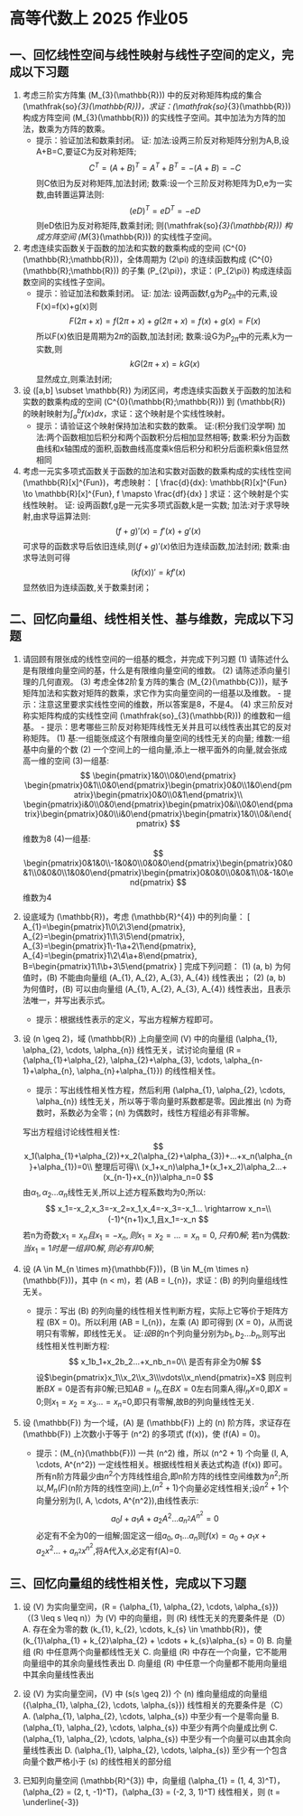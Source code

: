 # 高等代数上 2025 作业05
## 一、回忆线性空间与线性映射与线性子空间的定义，完成以下习题
1. 考虑三阶实方阵集 \(M_{3}(\mathbb{R})\) 中的反对称矩阵构成的集合 \(\mathfrak{so}_{3}(\mathbb{R})\)，求证：\(\mathfrak{so}_{3}(\mathbb{R})\) 构成方阵空间 \(M_{3}(\mathbb{R})\) 的实线性子空间。其中加法为方阵的加法，数乘为方阵的数乘。
    - 提示：验证加法和数乘封闭。
证:
加法:设两三阶反对称矩阵分别为A,B,设A+B=C,要证C为反对称矩阵;
$$
 C^T=(A+B)^T=A^T+B^T=-(A+B)=-C
$$
则C依旧为反对称矩阵,加法封闭;
数乘:设一个三阶反对称矩阵为D,e为一实数,由转置运算法则:
$$
(eD)^T=eD^T=-eD
$$
则eD依旧为反对称矩阵,数乘封闭;
则\(\mathfrak{so}_{3}(\mathbb{R})\) 构成方阵空间 \(M_{3}(\mathbb{R})\) 的实线性子空间。
2. 考虑连续实函数关于函数的加法和实数的数乘构成的空间 \(C^{0}(\mathbb{R};\mathbb{R})\)，全体周期为 \(2\pi\) 的连续函数构成 \(C^{0}(\mathbb{R};\mathbb{R})\) 的子集 \(P_{2\pi}\)，求证：\(P_{2\pi}\) 构成连续函数空间的实线性子空间。
    - 提示：验证加法和数乘封闭。
    证:
    加法:
设两函数f,g为$P_{2\pi}$中的元素,设F(x)=f(x)+g(x)则
$$
F(2\pi+x)=f(2\pi+x)+g(2\pi+x)=f(x)+g(x)=F(x)
$$
所以F(x)依旧是周期为$2\pi$的函数,加法封闭;
数乘:设G为$P_{2\pi}$中的元素,k为一实数,则
$$
kG(2\pi+x)=kG(x)
$$
显然成立,则乘法封闭;
3. 设 \([a,b] \subset \mathbb{R}\) 为闭区间，考虑连续实函数关于函数的加法和实数的数乘构成的空间 \(C^{0}(\mathbb{R};\mathbb{R})\) 到 \(\mathbb{R}\) 的映射映射为$\int_{a}^{b} f(x) dx$，求证：这个映射是个实线性映射。
    - 提示：请验证这个映射保持加法和实数的数乘。
证:(积分我们没学啊)
加法:两个函数相加后积分和两个函数积分后相加显然相等;
数乘:积分为函数曲线和x轴围成的面积,函数曲线高度乘k倍后积分和积分后面积乘k倍显然相同
4. 考虑一元实多项式函数关于函数的加法和实数对函数的数乘构成的实线性空间 \(\mathbb{R}[x]^{Fun}\)，考虑映射：
\[
\frac{d}{dx}: \mathbb{R}[x]^{Fun} \to \mathbb{R}[x]^{Fun}, f \mapsto \frac{df}{dx}
\]
求证：这个映射是个实线性映射。
证:
设两函数f,g是一元实多项式函数,k是一实数;
加法:对于求导映射,由求导运算法则:
$$
(f+g)'(x)=f'(x)+g'(x)
$$
可求导的函数求导后依旧连续,则$(f+g)'(x)$依旧为连续函数,加法封闭;
数乘:由求导法则可得
$$
(kf(x))'=kf'(x)
$$
显然依旧为连续函数,关于数乘封闭；

## 二、回忆向量组、线性相关性、基与维数，完成以下习题
1. 请回顾有限张成的线性空间的一组基的概念，并完成下列习题
    (1) 请陈述什么是有限维向量空间的基，什么是有限维向量空间的维数。
    (2) 请陈述添向量引理的几何直观。
    (3) 考虑全体2阶复方阵的集合 \(M_{2}(\mathbb{C})\)，赋予矩阵加法和实数对矩阵的数乘，求它作为实向量空间的一组基以及维数。
        - 提示：注意这里要求实线性空间的维数，所以答案是8，不是4。
    (4) 求三阶反对称实矩阵构成的实线性空间 \(\mathfrak{so}_{3}(\mathbb{R})\) 的维数和一组基。
        - 提示：思考哪些三阶反对称矩阵线性无关并且可以线性表出其它的反对称矩阵。
(1)
基:一组能张成这个有限维向量空间的线性无关的向量;
维数:一组基中向量的个数
(2)
一个空间上的一组向量,添上一根平面外的向量,就会张成高一维的空间
(3)一组基:
$$
\begin{pmatrix}1&0\\0&0\end{pmatrix} \begin{pmatrix}0&1\\0&0\end{pmatrix}\begin{pmatrix}0&0\\1&0\end{pmatrix}\begin{pmatrix}0&0\\0&1\end{pmatrix}\\
\begin{pmatrix}i&0\\0&0\end{pmatrix}\begin{pmatrix}0&i\\0&0\end{pmatrix}\begin{pmatrix}0&0\\i&0\end{pmatrix}\begin{pmatrix}1&0\\0&i\end{pmatrix}
$$
维数为8
(4)一组基:
$$
\begin{pmatrix}0&1&0\\-1&0&0\\0&0&0\end{pmatrix}\begin{pmatrix}0&0&1\\0&0&0\\1&0&0\end{pmatrix}\begin{pmatrix}0&0&0\\0&0&1\\0&-1&0\end{pmatrix}
$$
维数为4
2. 设底域为 \(\mathbb{R}\)，考虑 \(\mathbb{R}^{4}\) 中的列向量：
\[
A_{1}=\begin{pmatrix}1\\0\\2\\3\end{pmatrix}, A_{2}=\begin{pmatrix}1\\1\\3\\5\end{pmatrix}, A_{3}=\begin{pmatrix}1\\-1\\a+2\\1\end{pmatrix}, A_{4}=\begin{pmatrix}1\\2\\4\\a+8\end{pmatrix}, B=\begin{pmatrix}1\\1\\b+3\\5\end{pmatrix}
\]
完成下列问题：
    (1) \(a, b\) 为何值时，\(B\) 不能由向量组 \(A_{1}, A_{2}, A_{3}, A_{4}\) 线性表出；
    (2) \(a, b\) 为何值时，\(B\) 可以由向量组 \(A_{1}, A_{2}, A_{3}, A_{4}\) 线性表出，且表示法唯一，并写出表示式。
    - 提示：根据线性表示的定义，写出方程解方程即可。

3. 设 \(n \geq 2\)，域 \(\mathbb{R}\) 上向量空间 \(V\) 中的向量组 \(\alpha_{1}, \alpha_{2}, \cdots, \alpha_{n}\) 线性无关，试讨论向量组 \(R = \{\alpha_{1}+\alpha_{2}, \alpha_{2}+\alpha_{3}, \cdots, \alpha_{n-1}+\alpha_{n}, \alpha_{n}+\alpha_{1}\}\) 的线性相关性。
    - 提示：写出线性相关性方程，然后利用 \(\alpha_{1}, \alpha_{2}, \cdots, \alpha_{n}\) 线性无关，所以等于零向量时系数都是零。因此推出 \(n\) 为奇数时，系数必为全零；\(n\) 为偶数时，线性方程组必有非零解。


    写出方程组讨论线性相关性:
    $$
    x_1(\alpha_{1}+\alpha_{2})+x_2(\alpha_{2}+\alpha_{3})+...+x_n(\alpha_{n}+\alpha_{1})=0\\
    整理后可得\\
    (x_1+x_n)\alpha_1+(x_1+x_2)\alpha_2...+(x_{n-1}+x_{n})\alpha_n=0
    $$
由$\alpha_1,\alpha_2...\alpha_n$线性无关,所以上述方程系数均为0;所以:
$$
x_1=-x_2,x_3=-x_2=x_1,x_4=-x_3=-x_1... \rightarrow x_n=\\(-1)^{n+1}x_1,且x_1=-x_n
$$
若n为奇数;$x_1=x_n且x_1=-x_n,则x_1=x_2=...=x_n=0,只有0解;$
若n为偶数:$当x_1=1时是一组非0解,则必有非0解;$
4. 设 \(A \in M_{n \times m}(\mathbb{F})\)，\(B \in M_{m \times n}(\mathbb{F})\)，其中 \(n < m\)，若 \(AB = I_{n}\)，求证：\(B\) 的列向量组线性无关。
    - 提示：写出 \(B\) 的列向量的线性相关性判断方程，实际上它等价于矩阵方程 \(BX = 0\)。所以利用 \(AB = I_{n}\)，左乘 \(A\) 即可得到 \(X = 0\)，从而说明只有零解，即线性无关。
    证:$设B$的n个列向量分别为$b_1,b_2...b_n$,则写出线性相关性判断方程:
$$
x_1b_1+x_2b_2...+x_nb_n=0\\
是否有非全为0解
$$
设$\begin{pmatrix}x_1\\x_2\\x_3\\\vdots\\x_n\end{pmatrix}=X$
则应判断$BX=0$是否有非0解;已知$AB = I_{n}$,在$BX=0$左右同乘A,得$I_{n}X$=0,即$X=0$;则$x_1=x_2=x_3...=x_n$=0,即只有零解,故B的列向量线性无关.
5. 设 \(\mathbb{F}\) 为一个域，\(A\) 是 \(\mathbb{F}\) 上的 \(n\) 阶方阵，求证存在 \(\mathbb{F}\) 上次数小于等于 \(n^2\) 的多项式 \(f(x)\)，使 \(f(A) = 0\)。
    - 提示：\(M_{n}(\mathbb{F})\) 一共 \(n^2\) 维，所以 \(n^2 + 1\) 个向量 \(I, A, \cdots, A^{n^2}\) 一定线性相关。根据线性相关表达式构造 \(f(x)\) 即可。
所有n阶方阵最少由$n^2$个方阵线性组合,即n阶方阵的线性空间维数为$n^2$;所以,$M_n(F)$(n阶方阵的线性空间)上,$(n^2+1)$个向量必定线性相关;设$n^2+1$个向量分别为\(I, A, \cdots, A^{n^2}\),由线性表示:
$$
a_0I+a_1A+a_2A^{2}...a_{n^2}A^{n^2}=0
$$
必定有不全为0的一组解;固定这一组$a_0,a_1...a_n$则$f(x)=a_0+a_1x+a_2x^2...+a_{n^2}x^{n^2}$,将A代入x,必定有f(A)=0.

## 三、回忆向量组的线性相关性，完成以下习题
1. 设 \(V\) 为实向量空间，\(R = \{\alpha_{1}, \alpha_{2}, \cdots, \alpha_{s}\}\)（\(3 \leq s \leq n\)）为 \(V\) 中的向量组，则 \(R\) 线性无关的充要条件是（D）
    A. 存在全为零的数 \(k_{1}, k_{2}, \cdots, k_{s} \in \mathbb{R}\)，使 \(k_{1}\alpha_{1} + k_{2}\alpha_{2} + \cdots + k_{s}\alpha_{s} = 0\)
    B. 向量组 \(R\) 中任意两个向量都线性无关
    C. 向量组 \(R\) 中存在一个向量，它不能用向量组中的其余向量线性表出
    D. 向量组 \(R\) 中任意一个向量都不能用向量组中其余向量线性表出

2. 设 \(V\) 为实向量空间，\(V\) 中 \(s(s \geq 2)\) 个 \(n\) 维向量组成的向量组 \(\{\alpha_{1}, \alpha_{2}, \cdots, \alpha_{s}\}\) 线性相关的充要条件是（C）
    A. \(\alpha_{1}, \alpha_{2}, \cdots, \alpha_{s}\) 中至少有一个是零向量
    B. \(\alpha_{1}, \alpha_{2}, \cdots, \alpha_{s}\) 中至少有两个向量成比例
    C. \(\alpha_{1}, \alpha_{2}, \cdots, \alpha_{s}\) 中至少有一个向量可以由其余向量线性表出
    D. \(\alpha_{1}, \alpha_{2}, \cdots, \alpha_{s}\) 至少有一个包含向量个数严格小于 \(s\) 的线性相关的部分组

3. 已知列向量空间 \(\mathbb{R}^{3}\) 中，向量组 \(\alpha_{1} = (1, 4, 3)^T\)，\(\alpha_{2} = (2, t, -1)^T\)，\(\alpha_{3} = (-2, 3, 1)^T\) 线性相关，则 \(t = \underline{-3}\)
